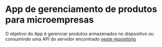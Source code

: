 # App de gerenciamento de produtos para microempresas

O objetivo do App é gerenciar produtos armazenados no dispositivo ou consumindo uma API do servidor encontrado [neste repositório](https://github.com/matheus-s-arruda/Servidor-NodeJs-express-jsonWebToken)
